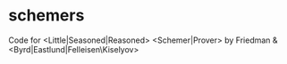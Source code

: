 # schemers
Code for &lt;Little|Seasoned|Reasoned> &lt;Schemer|Prover> by Friedman &amp; &lt;Byrd|Eastlund|Felleisen\Kiselyov>
